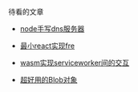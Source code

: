 待看的文章

- [node手写dns服务器](https://zhuanlan.zhihu.com/p/524465089)
- [最小react实现fre](https://fre.deno.dev/zh)
- [wasm实现serviceworker间的交互](https://github1s.com/yisar/labor/blob/main/README.md)

- [超好用的Blob对象](https://github.com/akira-cn/FE_You_dont_know/issues/12)